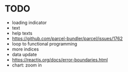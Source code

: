 # TODO

- loading indicator
- text
- help texts
- https://github.com/parcel-bundler/parcel/issues/1762
- loop to functional programming
- more indices
- data update
- https://reactjs.org/docs/error-boundaries.html
- chart: zoom in
